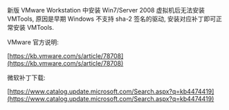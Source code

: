 新版 VMware Workstation 中安装 Win7/Server 2008 虚拟机后无法安装 VMTools, 原因是早期 Windows 不支持 sha-2 签名的驱动, 安装对应补丁即可正常安装 VMTools.

VMware 官方说明:

[https://kb.vmware.com/s/article/78708](https://kb.vmware.com/s/article/78708)

微软补丁下载:

[https://www.catalog.update.microsoft.com/Search.aspx?q=kb4474419](https://www.catalog.update.microsoft.com/Search.aspx?q=kb4474419)

